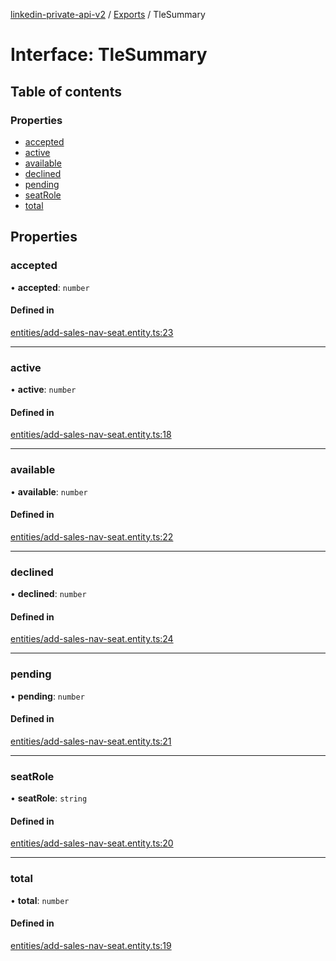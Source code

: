[linkedin-private-api-v2](../README.md) / [Exports](../modules.md) / TleSummary

# Interface: TleSummary

## Table of contents

### Properties

- [accepted](TleSummary.md#accepted)
- [active](TleSummary.md#active)
- [available](TleSummary.md#available)
- [declined](TleSummary.md#declined)
- [pending](TleSummary.md#pending)
- [seatRole](TleSummary.md#seatrole)
- [total](TleSummary.md#total)

## Properties

### accepted

• **accepted**: `number`

#### Defined in

[entities/add-sales-nav-seat.entity.ts:23](https://github.com/akash-gupt/linkedin-private-api/blob/d170d2d/src/entities/add-sales-nav-seat.entity.ts#L23)

___

### active

• **active**: `number`

#### Defined in

[entities/add-sales-nav-seat.entity.ts:18](https://github.com/akash-gupt/linkedin-private-api/blob/d170d2d/src/entities/add-sales-nav-seat.entity.ts#L18)

___

### available

• **available**: `number`

#### Defined in

[entities/add-sales-nav-seat.entity.ts:22](https://github.com/akash-gupt/linkedin-private-api/blob/d170d2d/src/entities/add-sales-nav-seat.entity.ts#L22)

___

### declined

• **declined**: `number`

#### Defined in

[entities/add-sales-nav-seat.entity.ts:24](https://github.com/akash-gupt/linkedin-private-api/blob/d170d2d/src/entities/add-sales-nav-seat.entity.ts#L24)

___

### pending

• **pending**: `number`

#### Defined in

[entities/add-sales-nav-seat.entity.ts:21](https://github.com/akash-gupt/linkedin-private-api/blob/d170d2d/src/entities/add-sales-nav-seat.entity.ts#L21)

___

### seatRole

• **seatRole**: `string`

#### Defined in

[entities/add-sales-nav-seat.entity.ts:20](https://github.com/akash-gupt/linkedin-private-api/blob/d170d2d/src/entities/add-sales-nav-seat.entity.ts#L20)

___

### total

• **total**: `number`

#### Defined in

[entities/add-sales-nav-seat.entity.ts:19](https://github.com/akash-gupt/linkedin-private-api/blob/d170d2d/src/entities/add-sales-nav-seat.entity.ts#L19)
